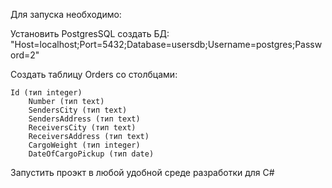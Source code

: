 Для запуска необходимо:

Установить PostgresSQL
создать БД: "Host=localhost;Port=5432;Database=usersdb;Username=postgres;Password=2"

Создать таблицу Orders со столбцами:

 	Id (тип integer)
        Number (тип text)
        SendersCity (тип text)
        SendersAddress (тип text)
        ReceiversCity (тип text)
        ReceiversAddress (тип text)
        CargoWeight (тип integer)
        DateOfCargoPickup (тип date)

Запустить проэкт в любой удобной среде разработки для C#
